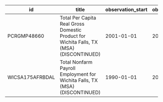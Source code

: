 | id              | title                                                                                   | observation_start   | observation_end   |
|-----------------|-----------------------------------------------------------------------------------------|---------------------|-------------------|
| PCRGMP48660     | Total Per Capita Real Gross Domestic Product for Wichita Falls, TX (MSA) (DISCONTINUED) | 2001-01-01          | 2017-01-01        |
| WICSA175AFRBDAL | Total Nonfarm Payroll Employment for Wichita Falls, TX (MSA) (DISCONTINUED)             | 1990-01-01          | 2016-01-01        |